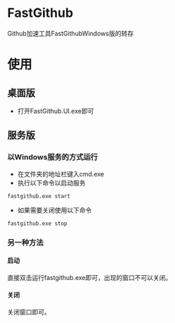# FastGithub
Github加速工具FastGithubWindows版的转存
# 使用
## 桌面版
- 打开FastGithub.UI.exe即可
## 服务版
### 以Windows服务的方式运行
- 在文件夹的地址栏键入cmd.exe
- 执行以下命令以启动服务
```
fastgithub.exe start
```
- 如果需要关闭使用以下命令
```
fastgithub.exe stop
```
### 另一种方法
#### 启动
直接双击运行fastgithub.exe即可，出现的窗口不可以关闭。
#### 关闭
关闭窗口即可。
